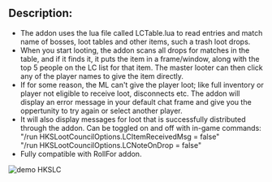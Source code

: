 ## Description: ##
- The addon uses the lua file called LCTable.lua to read entries and match name of bosses, loot tables and other items, such a trash loot drops.
- When you start looting, the addon scans all drops for matches in the table, and if it finds it, it puts the item in a frame/window, along with the top 5 people on the LC list for that item. The master looter can then click any of the player names to give the item directly.
- If for some reason, the ML can't give the player loot; like full inventory or player not eligible to receive loot, disconnects etc. The addon will display an error message in your default chat frame and give you the oppertunity to try again or select another player.
- It will also display messages for loot that is successfully distributed through the addon. Can be toggled on and off with in-game commands:
      "/run HKSLootCouncilOptions.LCItemReceivedMsg = false"	
      "/run HKSLootCouncilOptions.LCNoteOnDrop = false"
- Fully compatible with RollFor addon.

![demo HKSLC](https://github.com/user-attachments/assets/e0811328-6bce-4b4c-a8c9-7a36fa99d037)
